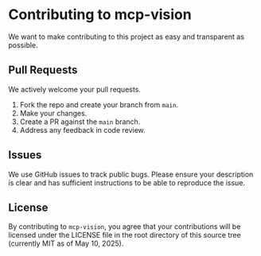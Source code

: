 # Contributing to mcp-vision

We want to make contributing to this project as easy and transparent as possible.

## Pull Requests

We actively welcome your pull requests.

1. Fork the repo and create your branch from `main`.
2. Make your changes.
3. Create a PR against the `main` branch.
4. Address any feedback in code review.

## Issues

We use GitHub issues to track public bugs. Please ensure your description is clear and has sufficient instructions to be able to reproduce the issue.

## License

By contributing to `mcp-vision`, you agree that your contributions will be licensed
under the LICENSE file in the root directory of this source tree (currently MIT as of May 10, 2025).